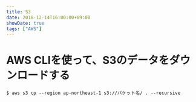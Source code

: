 ```yaml
---
title: S3
date: 2018-12-14T16:00:00+09:00
showDate: true
tags: ["AWS"]
---
```


# AWS CLIを使って、S3のデータをダウンロードする
```
$ aws s3 cp --region ap-northeast-1 s3://バケット名/ . --recursive
```
